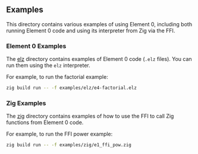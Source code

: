 ## Examples

This directory contains various examples of using Element 0, including both running Element 0 code and using its
interpreter from Zig via the FFI.

### Element 0 Examples

The [elz](elz) directory contains examples of Element 0 code (`.elz` files).
You can run them using the `elz` interpreter.

For example, to run the factorial example:

```sh
zig build run -- -f examples/elz/e4-factorial.elz
```

### Zig Examples

The [zig](zig) directory contains examples of how to use the FFI to call Zig functions from Element 0 code.

For example, to run the FFI power example:

```sh
zig build run -- -f examples/zig/e1_ffi_pow.zig
```

